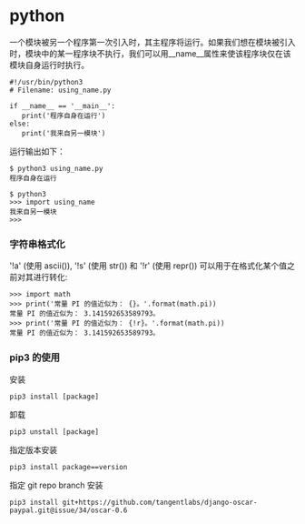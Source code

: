 # python

一个模块被另一个程序第一次引入时，其主程序将运行。如果我们想在模块被引入时，模块中的某一程序块不执行，我们可以用__name__属性来使该程序块仅在该模块自身运行时执行。

	#!/usr/bin/python3
	# Filename: using_name.py
	
	if __name__ == '__main__':
	   print('程序自身在运行')
	else:
	   print('我来自另一模块')

运行输出如下：

	$ python3 using_name.py
	程序自身在运行
	
	$ python3
	>>> import using_name
	我来自另一模块
	>>>

### 字符串格式化

'!a' (使用 ascii()), '!s' (使用 str()) 和 '!r' (使用 repr()) 可以用于在格式化某个值之前对其进行转化:

	>>> import math
	>>> print('常量 PI 的值近似为： {}。'.format(math.pi))
	常量 PI 的值近似为： 3.141592653589793。
	>>> print('常量 PI 的值近似为： {!r}。'.format(math.pi))
	常量 PI 的值近似为： 3.141592653589793。
	
### pip3 的使用

安装

	pip3 install [package]
	
卸载

	pip3 unstall [package]
	
指定版本安装

	pip3 install package==version
	
指定 git repo branch 安装

	pip3 install git+https://github.com/tangentlabs/django-oscar-paypal.git@issue/34/oscar-0.6